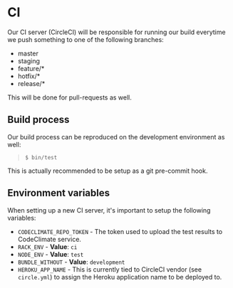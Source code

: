 # CI

Our CI server (CircleCI) will be responsible for running our build everytime we push something to one of the following branches:

- master
- staging
- feature/*
- hotfix/*
- release/*

This will be done for pull-requests as well.

## Build process

Our build process can be reproduced on the development environment as well:

> `$ bin/test`

This is actually recommended to be setup as a git pre-commit hook.

## Environment variables

When setting up a new CI server, it's important to setup the following variables:

* `CODECLIMATE_REPO_TOKEN` - The token used to upload the test results to CodeClimate service.
* `RACK_ENV` - **Value**: `ci`
* `NODE_ENV` - **Value**: `test`
* `BUNDLE_WITHOUT` - **Value**: `development`
* `HEROKU_APP_NAME` - This is currently tied to CircleCI vendor (see `circle.yml`) to assign the Heroku application name to be deployed to.
